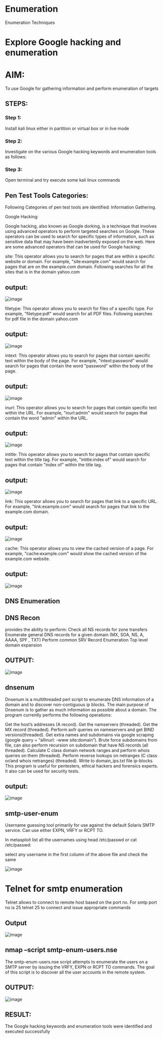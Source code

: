 # Enumeration
Enumeration Techniques

# Explore Google hacking and enumeration 

# AIM:

To use Google for gathering information and perform enumeration of targets

## STEPS:

### Step 1:

Install kali linux either in partition or virtual box or in live mode

### Step 2:

Investigate on the various Google hacking keywords and enumeration tools as follows:


### Step 3:
Open terminal and try execute some kali linux commands

## Pen Test Tools Categories:  

Following Categories of pen test tools are identified:
Information Gathering.

Google Hacking:

Google hacking, also known as Google dorking, is a technique that involves using advanced operators to perform targeted searches on Google. These operators can be used to search for specific types of information, such as sensitive data that may have been inadvertently exposed on the web. Here are some advanced operators that can be used for Google hacking:

site: This operator allows you to search for pages that are within a specific website or domain. For example, "site:example.com" would search for pages that are on the example.com domain.
Following searches for all the sites that is in the domain yahoo.com
## output:
![image](https://github.com/skiruthika648/Enumeration/assets/128348968/2caf89ce-bb75-44e9-92ed-c66dcfd1de08)


filetype: This operator allows you to search for files of a specific type. For example, "filetype:pdf" would search for all PDF files.
Following searches for pdf file in the domain yahoo.com
## output:
![image](https://github.com/skiruthika648/Enumeration/assets/128348968/662da306-44ec-4204-90da-04dd6f9ec60a)


intext: This operator allows you to search for pages that contain specific text within the body of the page. For example, "intext:password" would search for pages that contain the word "password" within the body of the page.
## output:
![image](https://github.com/skiruthika648/Enumeration/assets/128348968/bdd8fd0a-c039-4673-8a8a-0e0a69d28911)


inurl: This operator allows you to search for pages that contain specific text within the URL. For example, "inurl:admin" would search for pages that contain the word "admin" within the URL.
## output:
![image](https://github.com/skiruthika648/Enumeration/assets/128348968/75719451-b054-4d13-8250-b14667148ced)


intitle: This operator allows you to search for pages that contain specific text within the title tag. For example, "intitle:index of" would search for pages that contain "index of" within the title tag.
## output:
![image](https://github.com/skiruthika648/Enumeration/assets/128348968/78f04213-6ee2-4166-bd8e-c85b1989db34)


link: This operator allows you to search for pages that link to a specific URL. For example, "link:example.com" would search for pages that link to the example.com domain.
## output:
![image](https://github.com/skiruthika648/Enumeration/assets/128348968/7fd7b052-8a6c-4a58-8906-045c8106cd12)


cache: This operator allows you to view the cached version of a page. For example, "cache:example.com" would show the cached version of the example.com website.

## output:
![image](https://github.com/skiruthika648/Enumeration/assets/128348968/32f51a2a-ba74-4089-8011-25865d88712b)


 
## DNS Enumeration


## DNS Recon
provides the ability to perform:
Check all NS records for zone transfers
Enumerate general DNS records for a given domain (MX, SOA, NS, A, AAAA, SPF , TXT)
Perform common SRV Record Enumeration
Top level domain expansion

## OUTPUT:

![image](https://github.com/skiruthika648/Enumeration/assets/128348968/aaf54cc1-0f6b-40ce-a77f-7f88f6236b30)


## dnsenum
Dnsenum is a multithreaded perl script to enumerate DNS information of a domain and to discover non-contiguous ip blocks. The main purpose of Dnsenum is to gather as much information as possible about a domain. The program currently performs the following operations:

Get the host’s addresses (A record).
Get the namservers (threaded).
Get the MX record (threaded).
Perform axfr queries on nameservers and get BIND versions(threaded).
Get extra names and subdomains via google scraping (google query = “allinurl: -www site:domain”).
Brute force subdomains from file, can also perform recursion on subdomain that have NS records (all threaded).
Calculate C class domain network ranges and perform whois queries on them (threaded).
Perform reverse lookups on netranges (C class or/and whois netranges) (threaded).
Write to domain_ips.txt file ip-blocks.
This program is useful for pentesters, ethical hackers and forensics experts. It also can be used for security tests.
## output:
![image](https://github.com/skiruthika648/Enumeration/assets/128348968/15c82e37-edf6-4481-b24b-26143268c648)



## smtp-user-enum
Username guessing tool primarily for use against the default Solaris SMTP service. Can use either EXPN, VRFY or RCPT TO.


In metasploit list all the usernames using head /etc/passwd or cat /etc/passwd:

select any username in the first column of the above file and check the same

![image](https://github.com/skiruthika648/Enumeration/assets/128348968/d1aa2ea1-4abc-46f3-888d-8881ee2eda2a)

# Telnet for smtp enumeration
Telnet allows to connect to remote host based on the port no. For smtp port no is 25
telnet <host address> 25 to connect
and issue appropriate commands

 ## Output
  ![image](https://github.com/skiruthika648/Enumeration/assets/128348968/f753528b-2341-41b7-afac-fe3eb6e73ca8)

## nmap –script smtp-enum-users.nse <hostname>

The smtp-enum-users.nse script attempts to enumerate the users on a SMTP server by issuing the VRFY, EXPN or RCPT TO commands. The goal of this script is to discover all the user accounts in the remote system.

## OUTPUT:
![image](https://github.com/skiruthika648/Enumeration/assets/128348968/9f1ddcce-47a7-4dac-8144-320d2b7bb3da)


## RESULT:
The Google hacking keywords and enumeration tools were identified and executed successfully

